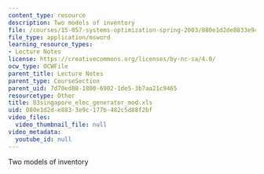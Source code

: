 ```yaml
---
content_type: resource
description: Two models of inventory
file: /courses/15-057-systems-optimization-spring-2003/080e1d2de8833e9c177b482c5d88f2bf_03singapore_elec_generator_mod.xls
file_type: application/msword
learning_resource_types:
- Lecture Notes
license: https://creativecommons.org/licenses/by-nc-sa/4.0/
ocw_type: OCWFile
parent_title: Lecture Notes
parent_type: CourseSection
parent_uid: 7d70ed88-1800-6902-1de5-3b7aa21c9465
resourcetype: Other
title: 03singapore_elec_generator_mod.xls
uid: 080e1d2d-e883-3e9c-177b-482c5d88f2bf
video_files:
  video_thumbnail_file: null
video_metadata:
  youtube_id: null
---
```

Two models of inventory